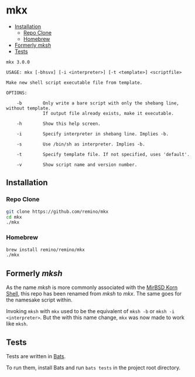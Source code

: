 mkx
===

- [Installation](#installation)
	- [Repo Clone](#repo-clone)
	- [Homebrew](#homebrew)
- [Formerly _mksh_](#formerly-mksh)
- [Tests](#tests)

```
mkx 3.0.0

USAGE: mkx [-bhsvx] [-i <interpreter>] [-t <template>] <scriptfile>

Make new shell script executable file from template.

OPTIONS:

	-b        Only write a bare script with only the shebang line, without template.
	          If output file already exists, make it executable.

	-h        Show this help screen.

	-i        Specify interpreter in shebang line. Implies -b.

	-s        Use /bin/sh as interpreter. Implies -b.

	-t        Specify template file. If not specified, uses 'default'.

	-v        Show script name and version number.

```

## Installation

### Repo Clone

```bash
git clone https://github.com/remino/mkx
cd mkx
./mkx
```

### Homebrew

```bash
brew install remino/remino/mkx
./mkx
```

## Formerly _mksh_

As the name _mksh_ is more commonly associated with the [MirBSD Korn Shell](https://www.mirbsd.org/mksh.htm), this repo has been renamed from _mksh_ to _mkx_. The same goes for the namesake script within.

Invoking `mksh` with `mkx` used to be the equivalent of `mksh -b` or `mksh -i <interpreter>`. But the with this name change, `mkx` was now made to work like `mksh`.

## Tests

Tests are written in [Bats](https://bats-core.readthedocs.io/en/stable/).

To run them, install Bats and run `bats tests` in the project root directory.
